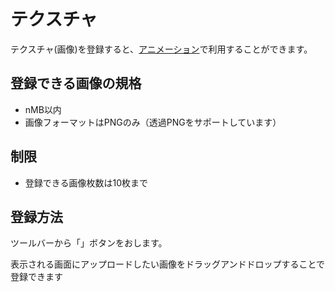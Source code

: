 # テクスチャ

テクスチャ(画像)を登録すると、[アニメーション](/guide/animation/)で利用することができます。

## 登録できる画像の規格

- nMB以内
- 画像フォーマットはPNGのみ（透過PNGをサポートしています）

## 制限

- 登録できる画像枚数は10枚まで

## 登録方法
ツールバーから「」ボタンをおします。

表示される画面にアップロードしたい画像をドラッグアンドドロップすることで登録できます
